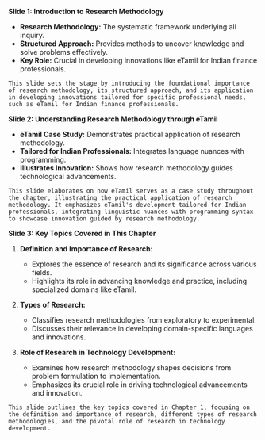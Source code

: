 **Slide 1: Introduction to Research Methodology**

- **Research Methodology:** The systematic framework underlying all inquiry.
- **Structured Approach:** Provides methods to uncover knowledge and solve problems effectively.
- **Key Role:** Crucial in developing innovations like eTamil for Indian finance professionals.

```
This slide sets the stage by introducing the foundational importance of research methodology, its structured approach, and its application in developing innovations tailored for specific professional needs, such as eTamil for Indian finance professionals.
```
**Slide 2: Understanding Research Methodology through eTamil**

- **eTamil Case Study:** Demonstrates practical application of research methodology.
- **Tailored for Indian Professionals:** Integrates language nuances with programming.
- **Illustrates Innovation:** Shows how research methodology guides technological advancements.

```
This slide elaborates on how eTamil serves as a case study throughout the chapter, illustrating the practical application of research methodology. It emphasizes eTamil's development tailored for Indian professionals, integrating linguistic nuances with programming syntax to showcase innovation guided by research methodology.
```

**Slide 3: Key Topics Covered in This Chapter**

1. **Definition and Importance of Research:**
   - Explores the essence of research and its significance across various fields.
   - Highlights its role in advancing knowledge and practice, including specialized domains like eTamil.

2. **Types of Research:**
   - Classifies research methodologies from exploratory to experimental.
   - Discusses their relevance in developing domain-specific languages and innovations.

3. **Role of Research in Technology Development:**
   - Examines how research methodology shapes decisions from problem formulation to implementation.
   - Emphasizes its crucial role in driving technological advancements and innovation.

```
This slide outlines the key topics covered in Chapter 1, focusing on the definition and importance of research, different types of research methodologies, and the pivotal role of research in technology development.
```

